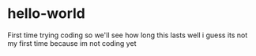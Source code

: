 # hello-world
First time trying coding so we'll see how long this lasts
well i guess its not my first time because im not coding yet
